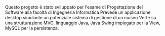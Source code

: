 Questo progetto è stato sviluppato per l'esame di Progettazione del Software alla facoltà di Ingegneria Informatica
Prevede un applicazione desktop simulante un potenziale sistema di gestione di un museo
Verte su una strutturazione MVC, linguaggio Java, Java Swing impiegato per la View, MySQL per la persistenza.

